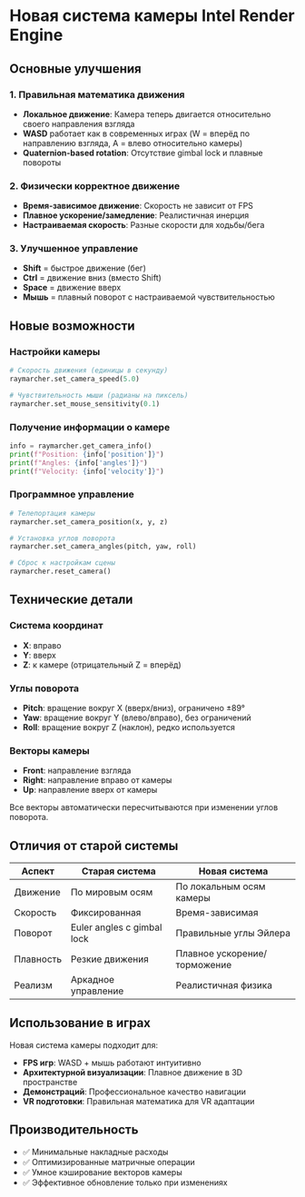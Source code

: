# Новая система камеры Intel Render Engine

## Основные улучшения

### 1. Правильная математика движения
- **Локальное движение**: Камера теперь двигается относительно своего направления взгляда
- **WASD** работает как в современных играх (W = вперёд по направлению взгляда, A = влево относительно камеры)
- **Quaternion-based rotation**: Отсутствие gimbal lock и плавные повороты

### 2. Физически корректное движение  
- **Время-зависимое движение**: Скорость не зависит от FPS
- **Плавное ускорение/замедление**: Реалистичная инерция
- **Настраиваемая скорость**: Разные скорости для ходьбы/бега

### 3. Улучшенное управление
- **Shift** = быстрое движение (бег)
- **Ctrl** = движение вниз (вместо Shift)
- **Space** = движение вверх
- **Мышь** = плавный поворот с настраиваемой чувствительностью

## Новые возможности

### Настройки камеры
```python
# Скорость движения (единицы в секунду)
raymarcher.set_camera_speed(5.0)

# Чувствительность мыши (радианы на пиксель)
raymarcher.set_mouse_sensitivity(0.1)
```

### Получение информации о камере
```python
info = raymarcher.get_camera_info()
print(f"Position: {info['position']}")
print(f"Angles: {info['angles']}")
print(f"Velocity: {info['velocity']}")
```

### Программное управление
```python
# Телепортация камеры
raymarcher.set_camera_position(x, y, z)

# Установка углов поворота
raymarcher.set_camera_angles(pitch, yaw, roll)

# Сброс к настройкам сцены
raymarcher.reset_camera()
```

## Технические детали

### Система координат
- **X**: вправо
- **Y**: вверх  
- **Z**: к камере (отрицательный Z = вперёд)

### Углы поворота
- **Pitch**: вращение вокруг X (вверх/вниз), ограничено ±89°
- **Yaw**: вращение вокруг Y (влево/вправо), без ограничений
- **Roll**: вращение вокруг Z (наклон), редко используется

### Векторы камеры
- **Front**: направление взгляда
- **Right**: направление вправо от камеры
- **Up**: направление вверх от камеры

Все векторы автоматически пересчитываются при изменении углов поворота.

## Отличия от старой системы

| Аспект | Старая система | Новая система |
|--------|----------------|---------------|
| Движение | По мировым осям | По локальным осям камеры |
| Скорость | Фиксированная | Время-зависимая |
| Поворот | Euler angles с gimbal lock | Правильные углы Эйлера |
| Плавность | Резкие движения | Плавное ускорение/торможение |
| Реализм | Аркадное управление | Реалистичная физика |

## Использование в играх

Новая система камеры подходит для:
- **FPS игр**: WASD + мышь работают интуитивно
- **Архитектурной визуализации**: Плавное движение в 3D пространстве  
- **Демонстраций**: Профессиональное качество навигации
- **VR подготовки**: Правильная математика для VR адаптации

## Производительность

- ✅ Минимальные накладные расходы
- ✅ Оптимизированные матричные операции
- ✅ Умное кэширование векторов камеры
- ✅ Эффективное обновление только при изменениях
